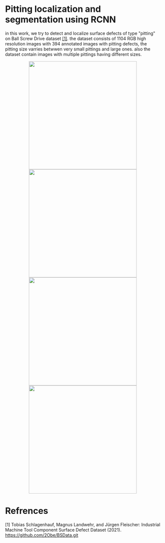 # Pitting localization and segmentation using RCNN
in this work, we try to detect and localize surface defects of type "pitting" on Ball Screw Drive dataset [[1]](#1). the dataset consists of 1104  RGB high resolution images 
with 394 annotated images with pitting defects, the pitting size varries betwwen very small pittings and large ones. also the dataset contain images with multiple pittings having different sizes.

<p align="center">
  <img src="./lda_adter_pca/comparison between images/seven_1.png" width="350">
  <img src="./lda_adter_pca/comparison between images/seven_2.png"  width="350">
  <img src="./lda_adter_pca/comparison between images/six_3.png" width="350">
  <img src="./lda_adter_pca/comparison between images/six_4.png" width="350">
</p>


# Refrences
<a id="1">[1]</a>  Tobias Schlagenhauf, Magnus Landwehr, and Jürgen Fleischer: Industrial Machine Tool Component Surface Defect Dataset (2021). https://github.com/2Obe/BSData.git
